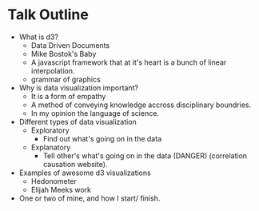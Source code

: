 # Talk Outline


- What is d3? 
	- Data Driven Documents
	- Mike Bostok's Baby
	- A javascript framework that at it's heart is a bunch of linear interpolation. 
	- grammar of graphics
- Why is data visualization important?
	- It is a form of empathy
	- A method of conveying knowledge accross disciplinary boundries. 
	- In my opinion the language of science. 
- Different types of data visualization
	- Exploratory 
		- Find out what's going on in the data
	- Explanatory 
		- Tell other's what's going on in the data (DANGER) (correlation causation website). 
- Examples of awesome d3 visualizations
	- Hedonometer
	- Elijah Meeks work
- One or two of mine, and how I start/ finish. 

